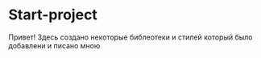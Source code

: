 # Start-project
Привет! Здесь создано некоторые библеотеки и стилей который было добавлени и писано мною
